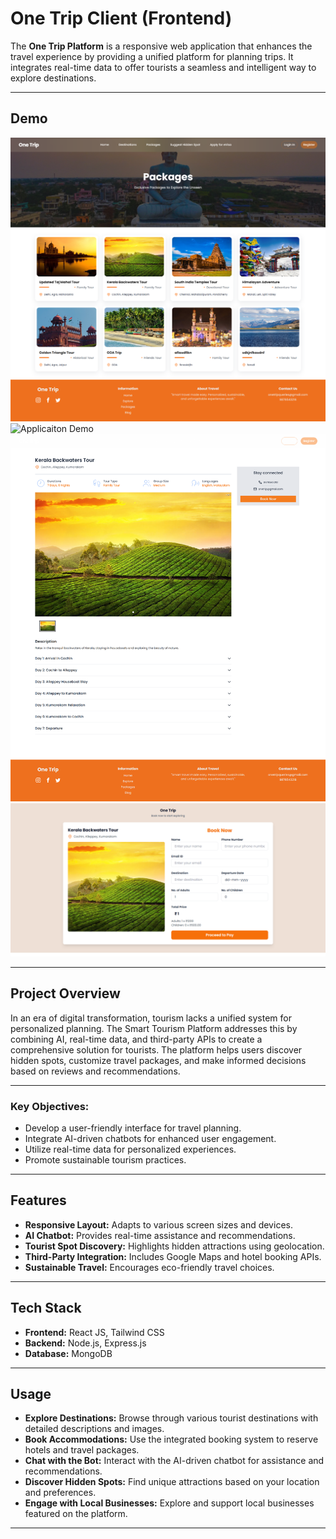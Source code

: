 # One Trip Client (Frontend)

The **One Trip Platform** is a responsive web application that enhances the travel experience by providing a unified platform for planning trips. It integrates real-time data to offer tourists a seamless and intelligent way to explore destinations.

---

## Demo

<img src='./src/assets/list.png' alt='Applicaiton Demo'>
<img src='./src/assets/place.png' alt='Applicaiton Demo'>
<img src='./src/assets/package.png' alt='Applicaiton Demo'>
<img src='./src/assets/booking.png' alt='Applicaiton Demo'>

---

## Project Overview

In an era of digital transformation, tourism lacks a unified system for personalized planning. The Smart Tourism Platform addresses this by combining AI, real-time data, and third-party APIs to create a comprehensive solution for tourists. The platform helps users discover hidden spots, customize travel packages, and make informed decisions based on reviews and recommendations.

---

### Key Objectives:

- Develop a user-friendly interface for travel planning.
- Integrate AI-driven chatbots for enhanced user engagement.
- Utilize real-time data for personalized experiences.
- Promote sustainable tourism practices.

---

## Features

- **Responsive Layout:** Adapts to various screen sizes and devices.
- **AI Chatbot:** Provides real-time assistance and recommendations.
- **Tourist Spot Discovery:** Highlights hidden attractions using geolocation.
- **Third-Party Integration:** Includes Google Maps and hotel booking APIs.
- **Sustainable Travel:** Encourages eco-friendly travel choices.

---

## Tech Stack

- **Frontend:** React JS, Tailwind CSS
- **Backend:** Node.js, Express.js
- **Database:** MongoDB

---

## Usage

- **Explore Destinations:** Browse through various tourist destinations with detailed descriptions and images.
- **Book Accommodations:** Use the integrated booking system to reserve hotels and travel packages.
- **Chat with the Bot:** Interact with the AI-driven chatbot for assistance and recommendations.
- **Discover Hidden Spots:** Find unique attractions based on your location and preferences.
- **Engage with Local Businesses:** Explore and support local businesses featured on the platform.

---

